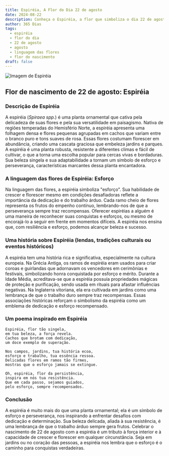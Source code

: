 ```yaml
---
title: Espiréia, A Flor do Dia 22 de agosto
date: 2024-08-22
description: Conheça o Espiréia, a flor que simboliza o dia 22 de agosto e seu significado 'Esforço'. Explore a beleza e o simbolismo desta flor encantadora.
author: 365 Dias
tags:
  - espiréia
  - flor do dia
  - 22 de agosto
  - agosto
  - linguagem das flores
  - flor do nascimento
draft: false
---
```


![Imagem de Espiréia](https://cdn.pixabay.com/photo/2022/05/08/07/44/flowers-7181453_640.jpg#center)


## Flor de nascimento de 22 de agosto: Espiréia

### Descrição de Espiréia

A espiréia (_Spiraea spp._) é uma planta ornamental que cativa pela delicadeza de suas flores e pela sua versatilidade em paisagismo. Nativa de regiões temperadas do Hemisfério Norte, a espiréia apresenta uma folhagem densa e flores pequenas agrupadas em cachos que variam entre o branco puro e tons suaves de rosa. Essas flores costumam florescer em abundância, criando uma cascata graciosa que embeleza jardins e parques. A espiréia é uma planta robusta, resistente a diferentes climas e fácil de cultivar, o que a torna uma escolha popular para cercas vivas e bordaduras. Sua beleza singela e sua adaptabilidade a tornam um símbolo de esforço e perseverança, características marcantes dessa planta encantadora.

### A linguagem das flores de Espiréia: Esforço

Na linguagem das flores, a espiréia simboliza "esforço". Sua habilidade de crescer e florescer mesmo em condições desafiadoras reflete a importância da dedicação e do trabalho árduo. Cada ramo cheio de flores representa os frutos do empenho contínuo, lembrando-nos de que a perseverança sempre traz recompensas. Oferecer espiréias a alguém é uma maneira de reconhecer suas conquistas e esforços, ou mesmo de encorajá-lo a seguir em frente em momentos difíceis. A espiréia nos ensina que, com resiliência e esforço, podemos alcançar beleza e sucesso.

### Uma história sobre Espiréia (lendas, tradições culturais ou eventos históricos)

A espiréia tem uma história rica e significativa, especialmente na cultura europeia. Na Grécia Antiga, os ramos de espiréia eram usados para criar coroas e guirlandas que adornavam os vencedores em cerimônias e festivais, simbolizando honra conquistada por esforço e mérito. Durante a Idade Média, acreditava-se que a espiréia possuía propriedades mágicas de proteção e purificação, sendo usada em rituais para afastar influências negativas. Na Inglaterra vitoriana, ela era cultivada em jardins como uma lembrança de que o trabalho duro sempre traz recompensas. Essas associações históricas reforçam o simbolismo da espiréia como um emblema de dedicação e esforço recompensado.

### Um poema inspirado em Espiréia

```
Espiréia, flor tão singela,  
em tua beleza, a força revela.  
Cachos que brotam com dedicação,  
um doce exemplo de superação.  

Nos campos, jardins, tua história ecoa,  
esforço e trabalho, tua essência ressoa.  
Delicadas flores em ramos tão firmes,  
mostras que o esforço jamais se extingue.  

Oh, espiréia, flor da persistência,  
inspira em nós tua resistência.  
Que em cada passo, sejamos guiados,  
pelo esforço, sempre recompensados.  
```

### Conclusão

A espiréia é muito mais do que uma planta ornamental; ela é um símbolo de esforço e perseverança, nos inspirando a enfrentar desafios com dedicação e determinação. Sua beleza delicada, aliada à sua resistência, é uma lembrança de que o trabalho árduo sempre gera frutos. Celebrar o nascimento de 22 de agosto com a espiréia é um tributo à força interior e à capacidade de crescer e florescer em qualquer circunstância. Seja em jardins ou no coração das pessoas, a espiréia nos lembra que o esforço é o caminho para conquistas verdadeiras.